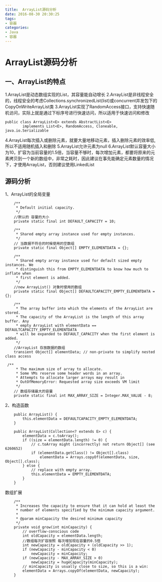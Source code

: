 ```yaml
---
title:  ArrayList源码分析
date: 2016-08-30 20:30:25
tags: 
- 容器
categories: 
- Java
- 容器
---
```



# ArrayList源码分析
## 一、ArrayList的特点
1.ArrayList是动态数组实现的List，其容量能自动增长
2.ArrayList是非线程安全的，线程安全的考虑Collections.synchronizedList(list)或concurrent并发包下的CopyOnWriteArrayList类
3.ArrayList实现了RandomAccess接口，支持快速随机访问，实际上就是通过下标序号进行快速访问，所以适用于快速访问和修改

```
public class ArrayList<E> extends AbstractList<E>
        implements List<E>, RandomAccess, Cloneable, java.io.Serializable

```
4.ArrayList每次插入或删除元素，就要大量地移动元素，插入删除元素的效率低, 所以不适用随机插入和删除
5.ArrayList允许元素为null
6.ArrayList默认容量大小为10，扩容为当前容量的1.5倍，当容量不够时，每次增加元素，都要将原来的元素拷贝到一个新的数组中，非常之耗时，因此建议在事先能确定元素数量的情况下，才使用ArrayList，否则建议使用LinkedList

## 源码分析

1、ArrayList的全局变量
```
    /**
     * Default initial capacity.
     */
    //默认的 容量的大小
    private static final int DEFAULT_CAPACITY = 10;

    /**
     * Shared empty array instance used for empty instances.
     */
    // 当数据不符合的时候使用的空数组
    private static final Object[] EMPTY_ELEMENTDATA = {};

    /**
     * Shared empty array instance used for default sized empty instances. We
     * distinguish this from EMPTY_ELEMENTDATA to know how much to inflate when
     * first element is added.
     */
    //new ArrayList() 对象时使用的数组
    private static final Object[] DEFAULTCAPACITY_EMPTY_ELEMENTDATA = {};

    /**
     * The array buffer into which the elements of the ArrayList are stored.
     * The capacity of the ArrayList is the length of this array buffer. Any
     * empty ArrayList with elementData == DEFAULTCAPACITY_EMPTY_ELEMENTDATA
     * will be expanded to DEFAULT_CAPACITY when the first element is added.
     */
    //ArrayList 存放数据的数组
    transient Object[] elementData; // non-private to simplify nested class access

 /**
     * The maximum size of array to allocate.
     * Some VMs reserve some header words in an array.
     * Attempts to allocate larger arrays may result in
     * OutOfMemoryError: Requested array size exceeds VM limit
     */
    // 数组存储最大的容量
    private static final int MAX_ARRAY_SIZE = Integer.MAX_VALUE - 8;

```
2、构造函数
```
    public ArrayList() {
        this.elementData = DEFAULTCAPACITY_EMPTY_ELEMENTDATA;
    }

    public ArrayList(Collection<? extends E> c) {
        elementData = c.toArray();
        if ((size = elementData.length) != 0) {
            // c.toArray might (incorrectly) not return Object[] (see 6260652)
            if (elementData.getClass() != Object[].class)
                elementData = Arrays.copyOf(elementData, size, Object[].class);
        } else {
            // replace with empty array.
            this.elementData = EMPTY_ELEMENTDATA;
        }
    }
```


数组扩展
```
    /**
     * Increases the capacity to ensure that it can hold at least the
     * number of elements specified by the minimum capacity argument.
     *
     * @param minCapacity the desired minimum capacity
     */
    private void grow(int minCapacity) {
        // overflow-conscious code
        int oldCapacity = elementData.length;
        //数组每次扩容按照 每次增加现在容量的0.5倍
        int newCapacity = oldCapacity + (oldCapacity >> 1);
        if (newCapacity - minCapacity < 0)
            newCapacity = minCapacity;
        if (newCapacity - MAX_ARRAY_SIZE > 0)
            newCapacity = hugeCapacity(minCapacity);
        // minCapacity is usually close to size, so this is a win:
        elementData = Arrays.copyOf(elementData, newCapacity);
    }
```